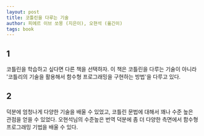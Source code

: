 ```yaml
---
layout: post
title: 코틀린을 다루는 기술
author: 피에르 이브 쏘몽 (지은이), 오현석 (옮긴이)
tags: book
---
```


## 1

코틀린을 학습하고 싶다면 다른 책을 선택하자. 이 책은 코틀린을 다루는 기술이 아니라 '코틀리의 기술을 활용해서 함수형 프로그래밍을 구현하는 방법'을 다루고 있다.

## 2

덕분에 엄청나게 다양한 기술을 배울 수 있었고, 코틀린 문법에 대해서 꽤나 수준 높은 관점을 얻을 수 있었다. 오현석님의 수준높은 번역 덕분에 좀 더 다양한 측면에서 함수형 프로그래밍 기법을 배울 수 있다.

